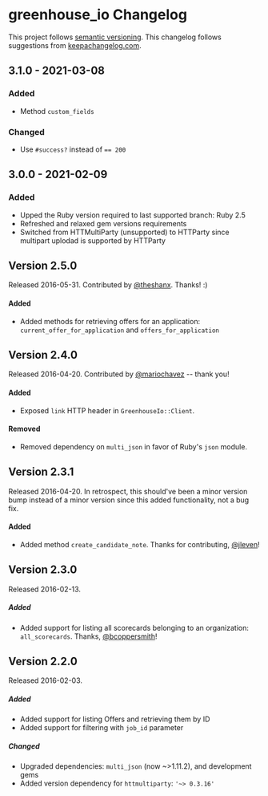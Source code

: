 # greenhouse_io Changelog
This project follows [semantic versioning](http://semver.org/).
This changelog follows suggestions from [keepachangelog.com](http://keepachangelog.com/).

## 3.1.0 - 2021-03-08

### Added
- Method `custom_fields`

### Changed
- Use `#success?` instead of `== 200`

## 3.0.0 - 2021-02-09

### Added
- Upped the Ruby version required to last supported branch: Ruby 2.5
- Refreshed and relaxed gem versions requirements
- Switched from HTTMultiParty (unsupported) to HTTParty since multipart uplodad is supported by HTTParty

## Version 2.5.0
Released 2016-05-31.  Contributed by [@theshanx](https://github.com/theshanx).  Thanks!  :)

#### Added
- Added methods for retrieving offers for an application: `current_offer_for_application` and `offers_for_application`

## Version 2.4.0
Released 2016-04-20.  Contributed by [@mariochavez](https://github.com/mariochavez) -- thank you!

#### Added
- Exposed `link` HTTP header in `GreenhouseIo::Client`.

#### Removed
- Removed dependency on `multi_json` in favor of Ruby's `json` module.

## Version 2.3.1
Released 2016-04-20.  In retrospect, this should've been a minor version bump instead of a minor version since this added functionality, not a bug fix.

#### Added
- Added method `create_candidate_note`.  Thanks for contributing, [@jleven](https://github.com/jleven)!

## Version 2.3.0
Released 2016-02-13.

##### Added
- Added support for listing all scorecards belonging to an organization: `all_scorecards`.  Thanks, [@bcoppersmith](https://github.com/bcoppersmith)!

## Version 2.2.0
Released 2016-02-03.

##### Added
- Added support for listing Offers and retrieving them by ID
- Added support for filtering with `job_id` parameter

##### Changed
- Upgraded dependencies: `multi_json` (now ~>1.11.2), and development gems
- Added version dependency for `httmultiparty`: ``'~> 0.3.16'``
